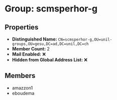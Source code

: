# Group: scmsperhor-g

## Properties

- **Distinguished Name:** `CN=scmsperhor-g,OU=unil-groups,OU=gesu,DC=ad,DC=unil,DC=ch`
- **Member Count:** 2
- **Mail Enabled:** ❌
- **Hidden from Global Address List:** ❌

## Members

- amazzon1
- eboudema
